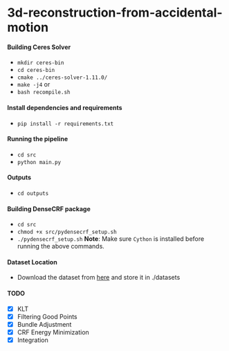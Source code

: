 # 3d-reconstruction-from-accidental-motion

#### Building Ceres Solver
- `mkdir ceres-bin`
- `cd ceres-bin`
- `cmake ../ceres-solver-1.11.0/`
- `make -j4`
or 
- `bash recompile.sh`

#### Install dependencies and requirements
- `pip install -r requirements.txt`

#### Running the pipeline
- `cd src`
- `python main.py`

#### Outputs 
- `cd outputs`

#### Building DenseCRF package
- `cd src`
- `chmod +x src/pydensecrf_setup.sh`
- `./pydensecrf_setup.sh`
**Note**: Make sure `Cython` is installed before running the above commands.

#### Dataset Location
- Download the dataset from [here](https://umich.box.com/shared/static/bnqgx0an4v1b0ioq80sejb7rfiuku8iy.zip) and store it in ./datasets

#### TODO
- [x] KLT
- [x] Filtering Good Points
- [x] Bundle Adjustment
- [x] CRF Energy Minimization
- [x] Integration
